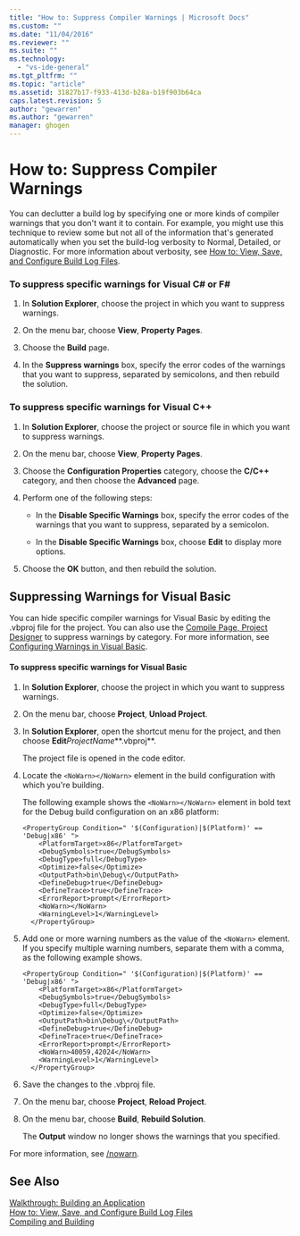 ```yaml
---
title: "How to: Suppress Compiler Warnings | Microsoft Docs"
ms.custom: ""
ms.date: "11/04/2016"
ms.reviewer: ""
ms.suite: ""
ms.technology: 
  - "vs-ide-general"
ms.tgt_pltfrm: ""
ms.topic: "article"
ms.assetid: 31827b17-f933-413d-b28a-b19f903b64ca
caps.latest.revision: 5
author: "gewarren"
ms.author: "gewarren"
manager: ghogen
---
```

# How to: Suppress Compiler Warnings
You can declutter a build log by specifying one or more kinds of compiler warnings that you don't want it to contain. For example, you might use this technique to review some but not all of the information that's generated automatically when you set the build-log verbosity to Normal, Detailed, or Diagnostic. For more information about verbosity, see [How to: View, Save, and Configure Build Log Files](../ide/how-to-view-save-and-configure-build-log-files.md).  
  
### To suppress specific warnings for Visual C# or F# #
  
1.  In **Solution Explorer**, choose the project in which you want to suppress warnings.  
  
2.  On the menu bar, choose **View**, **Property Pages**.  
  
3.  Choose the **Build** page.  
  
4.  In the **Suppress warnings** box, specify the error codes of the warnings that you want to suppress, separated by semicolons, and then rebuild the solution.  
  
### To suppress specific warnings for Visual C++  
  
1.  In **Solution Explorer**, choose the project or source file in which you want to suppress warnings.  
  
2.  On the menu bar, choose **View**, **Property Pages**.  
  
3.  Choose the **Configuration Properties** category, choose the **C/C++** category, and then choose the **Advanced** page.  
  
4.  Perform one of the following steps:  
  
    -   In the **Disable Specific Warnings** box, specify the error codes of the warnings that you want to suppress, separated by a semicolon.  
  
    -   In the **Disable Specific Warnings** box, choose **Edit** to display more options.  
  
5.  Choose the **OK** button, and then rebuild the solution.  
  
## Suppressing Warnings for Visual Basic  
 You can hide specific compiler warnings for Visual Basic by editing the .vbproj file for the project. You can also use the [Compile Page, Project Designer](../ide/reference/compile-page-project-designer-visual-basic.md) to suppress warnings by category. For more information, see [Configuring Warnings in Visual Basic](../ide/configuring-warnings-in-visual-basic.md).  
  
#### To suppress specific warnings for Visual Basic  
  
1.  In **Solution Explorer**, choose the project in which you want to suppress warnings.  
  
2.  On the menu bar, choose **Project**, **Unload Project**.  
  
3.  In **Solution Explorer**, open the shortcut menu for the project, and then choose **Edit***ProjectName***.vbproj**.  
  
     The project file is opened in the code editor.  
  
4.  Locate the `<NoWarn></NoWarn>` element in the build configuration with which you're building.  
  
     The following example shows the `<NoWarn></NoWarn>` element in bold text for the Debug build configuration on an x86 platform:  
  
    ```  
    <PropertyGroup Condition=" '$(Configuration)|$(Platform)' == 'Debug|x86' ">  
        <PlatformTarget>x86</PlatformTarget>  
        <DebugSymbols>true</DebugSymbols>  
        <DebugType>full</DebugType>  
        <Optimize>false</Optimize>  
        <OutputPath>bin\Debug\</OutputPath>  
        <DefineDebug>true</DefineDebug>  
        <DefineTrace>true</DefineTrace>  
        <ErrorReport>prompt</ErrorReport>  
        <NoWarn></NoWarn>  
        <WarningLevel>1</WarningLevel>  
      </PropertyGroup>  
    ```  
  
5.  Add one or more warning numbers as the value of the `<NoWarn>` element. If you specify multiple warning numbers, separate them with a comma, as the following example shows.  
  
    ```  
    <PropertyGroup Condition=" '$(Configuration)|$(Platform)' == 'Debug|x86' ">  
        <PlatformTarget>x86</PlatformTarget>  
        <DebugSymbols>true</DebugSymbols>  
        <DebugType>full</DebugType>  
        <Optimize>false</Optimize>  
        <OutputPath>bin\Debug\</OutputPath>  
        <DefineDebug>true</DefineDebug>  
        <DefineTrace>true</DefineTrace>  
        <ErrorReport>prompt</ErrorReport>  
        <NoWarn>40059,42024</NoWarn>  
        <WarningLevel>1</WarningLevel>  
      </PropertyGroup>  
    ```  
  
6.  Save the changes to the .vbproj file.  
  
7.  On the menu bar, choose **Project**, **Reload Project**.  
  
8.  On the menu bar, choose **Build**, **Rebuild Solution**.  
  
     The **Output** window no longer shows the warnings that you specified.  
  
 For more information, see [/nowarn](/dotnet/visual-basic/reference/command-line-compiler/nowarn).  
  
## See Also  
 [Walkthrough: Building an Application](../ide/walkthrough-building-an-application.md)   
 [How to: View, Save, and Configure Build Log Files](../ide/how-to-view-save-and-configure-build-log-files.md)   
 [Compiling and Building](../ide/compiling-and-building-in-visual-studio.md)
